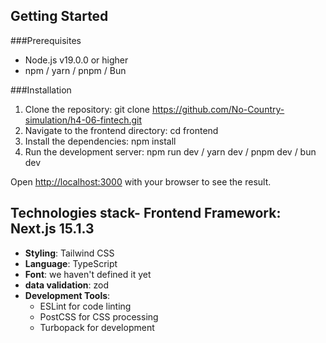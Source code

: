 ## Getting Started
###Prerequisites

- Node.js v19.0.0 or higher
- npm / yarn / pnpm / Bun


###Installation
1. Clone the repository: git clone https://github.com/No-Country-simulation/h4-06-fintech.git
2. Navigate to the frontend directory: cd frontend
3. Install the dependencies: npm install
4. Run the development server: npm run dev / yarn dev / pnpm dev / bun dev

Open [http://localhost:3000](http://localhost:3000) with your browser to see the result.

## Technologies stack- **Frontend Framework**: Next.js 15.1.3
- **Styling**: Tailwind CSS
- **Language**: TypeScript
- **Font**: we haven't defined it yet
- **data validation**: zod
- **Development Tools**:
  - ESLint for code linting
  - PostCSS for CSS processing
  - Turbopack for development